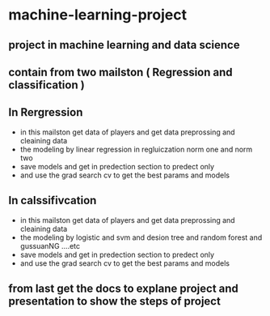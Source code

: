 # machine-learning-project
## project in machine learning and data science
## contain from two mailston ( Regression and classification )
## In Rergression   
* in this mailston get data of players and get data preprossing and cleaining data 
* the modeling by linear regression in regluiczation norm one and norm two
* save models and get in predection section to predect only 
* and use the grad search cv to get the best params and models 
## In calssifivcation 
* in this mailston get data of players and get data preprossing and cleaining data 
* the modeling by logistic and svm and desion tree and random forest and gussuanNG ....etc
* save models and get in predection section to predect only 
* and use the grad search cv to get the best params and models 

## from last get the docs to  explane project and presentation to show the steps of project

